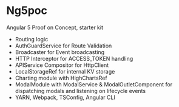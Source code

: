 # Ng5poc

Angular 5 Proof on Concept, starter kit

- Routing logic
- AuthGuardService for Route Validation
- Broadcaster for Event broadcasting
- HTTP Interceptor for ACCESS_TOKEN handling
- APIService Compositor for HttpClient
- LocalStorageRef for internal KV storage
- Charting module with HighChartsRef
- ModalModule with ModalService & ModalOutletComponent for dispatching modals and listening on lifecycle events
- YARN, Webpack, TSConfig, Angular CLI

